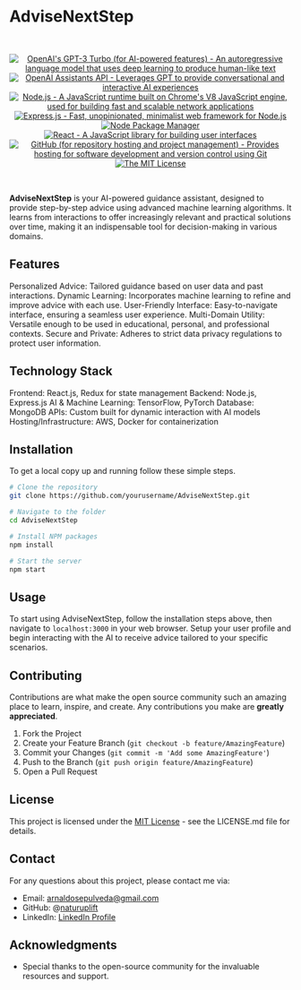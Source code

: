 # AdviseNextStep

<br/>
<p align="center">
  <a href="https://www.openai.com/" >
        <img alt="OpenAI's GPT-3 Turbo (for AI-powered features) - An autoregressive language model that uses deep learning to produce human-like text" src="https://img.shields.io/static/v1.svg?label=OpenAI&message=GPT-4&color=brightgreen" /></a>
    <a href="https://platform.openai.com/docs/assistants/overview" >
        <img alt="OpenAI Assistants API - Leverages GPT to provide conversational and interactive AI experiences" src="https://img.shields.io/static/v1.svg?label=OpenAI&message=Assistants API&color=brightgreen" /></a>
    <a href="https://nodejs.org/" >
        <img alt="Node.js - A JavaScript runtime built on Chrome's V8 JavaScript engine, used for building fast and scalable network applications" src="https://img.shields.io/static/v1.svg?label=Node.js&message=JavaScript runtime&color=lightyellow" /></a>
  <a href="https://expressjs.com/" >
        <img alt="Express.js - Fast, unopinionated, minimalist web framework for Node.js" src="https://img.shields.io/static/v1.svg?label=Express.js&message=Web framework&color=green" /></a>
    <a href="https://www.npmjs.com/" >
        <img alt="Node Package Manager" src="https://img.shields.io/static/v1.svg?label=npm&message=packages&color=lightblue" /></a>
    <a href="https://reactjs.org/" >
        <img alt="React - A JavaScript library for building user interfaces" src="https://img.shields.io/static/v1.svg?label=React&message=UI library&color=blue" /></a>
    <a href="https://github.com/">
        <img alt="GitHub (for repository hosting and project management) - Provides hosting for software development and version control using Git" src="https://img.shields.io/static/v1.svg?label=GitHub&message=hosting&color=lightgrey" /></a>
    <a href="https://opensource.org/license/mit/">
        <img alt="The MIT License" src="https://img.shields.io/static/v1.svg?label=License&message=MIT&color=lightgreen" /></a>
</p>
<br/>

**AdviseNextStep** is your AI-powered guidance assistant, designed to provide step-by-step advice using advanced machine learning algorithms. It learns from interactions to offer increasingly relevant and practical solutions over time, making it an indispensable tool for decision-making in various domains.

## Features

Personalized Advice: Tailored guidance based on user data and past interactions.
Dynamic Learning: Incorporates machine learning to refine and improve advice with each use.
User-Friendly Interface: Easy-to-navigate interface, ensuring a seamless user experience.
Multi-Domain Utility: Versatile enough to be used in educational, personal, and professional contexts.
Secure and Private: Adheres to strict data privacy regulations to protect user information.

## Technology Stack

Frontend: React.js, Redux for state management
Backend: Node.js, Express.js
AI & Machine Learning: TensorFlow, PyTorch
Database: MongoDB
APIs: Custom built for dynamic interaction with AI models
Hosting/Infrastructure: AWS, Docker for containerization

## Installation

To get a local copy up and running follow these simple steps.

```bash
# Clone the repository
git clone https://github.com/yourusername/AdviseNextStep.git

# Navigate to the folder
cd AdviseNextStep

# Install NPM packages
npm install

# Start the server
npm start
```

## Usage
To start using AdviseNextStep, follow the installation steps above, then navigate to `localhost:3000` in your web browser. Setup your user profile and begin interacting with the AI to receive advice tailored to your specific scenarios.

## Contributing

Contributions are what make the open source community such an amazing place to learn, inspire, and create. Any contributions you make are **greatly appreciated**.

1.  Fork the Project
2.  Create your Feature Branch (`git checkout -b feature/AmazingFeature`)
3.  Commit your Changes (`git commit -m 'Add some AmazingFeature'`)
4.  Push to the Branch (`git push origin feature/AmazingFeature`)
5.  Open a Pull Request

## License

This project is licensed under the [MIT License][mit-license] - see the LICENSE.md file for details.

## Contact

For any questions about this project, please contact me via:

- Email: arnaldosepulveda@gmail.com
- GitHub: @[naturuplift](https://github.com/naturuplift)
- LinkedIn: [LinkedIn Profile](https://www.linkedin.com/in/arnaldo-sepulveda-7b321022/)

## Acknowledgments

- Special thanks to the open-source community for the invaluable resources and support.

[mit-license]: <>

